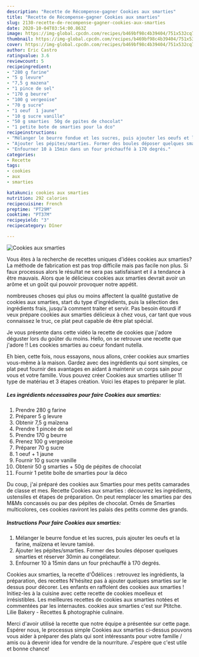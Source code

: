 ```yaml
---
description: "Recette de Récompense-gagner Cookies aux smarties"
title: "Recette de Récompense-gagner Cookies aux smarties"
slug: 2130-recette-de-recompense-gagner-cookies-aux-smarties
date: 2020-10-04T03:54:00.863Z
image: https://img-global.cpcdn.com/recipes/b469bf98c4b39404/751x532cq70/cookies-aux-smarties-photo-principale-de-la-recette.jpg
thumbnail: https://img-global.cpcdn.com/recipes/b469bf98c4b39404/751x532cq70/cookies-aux-smarties-photo-principale-de-la-recette.jpg
cover: https://img-global.cpcdn.com/recipes/b469bf98c4b39404/751x532cq70/cookies-aux-smarties-photo-principale-de-la-recette.jpg
author: Eric Castro
ratingvalue: 3.6
reviewcount: 5
recipeingredient:
- "280 g farine"
- "5 g levure"
- "7,5 g mazena"
- "1 pince de sel"
- "170 g beurre"
- "100 g vergeoise"
- "70 g sucre"
- "1 oeuf  1 jaune"
- "10 g sucre vanille"
- "50 g smarties  50g de ppites de chocolat"
- "1 petite bote de smarties pour la dco"
recipeinstructions:
- "Mélanger le beurre fondue et les sucres, puis ajouter les oeufs et la farine, maïzena et levure tamisé."
- "Ajouter les pépites/smarties. Former des boules déposer quelques smarties et réserver 30min au congélateur."
- "Enfourner 10 à 15min dans un four préchauffé à 170 degrés."
categories:
- Recette
tags:
- cookies
- aux
- smarties

katakunci: cookies aux smarties 
nutrition: 292 calories
recipecuisine: French
preptime: "PT29M"
cooktime: "PT37M"
recipeyield: "3"
recipecategory: Dîner

---
```



![Cookies aux smarties](https://img-global.cpcdn.com/recipes/b469bf98c4b39404/751x532cq70/cookies-aux-smarties-photo-principale-de-la-recette.jpg)

Vous êtes à la recherche de recettes uniques d'idées cookies aux smarties? La méthode de fabrication est pas trop difficile mais pas facile non plus. Si faux processus alors le résultat ne sera pas satisfaisant et il a tendance à être mauvais. Alors que le délicieux cookies aux smarties devrait avoir un arôme et un goût qui pouvoir provoquer notre appétit.

nombreuses choses qui plus ou moins affectent la qualité gustative de cookies aux smarties, start du type d'ingrédients, puis la sélection des ingrédients frais, jusqu'à comment traiter et servir. Pas besoin étourdi if veux prépare cookies aux smarties délicieux à chez vous, car tant que vous connaissez le truc, ce plat peut capable de être plat spécial.

Je vous présente dans cette vidéo la recette de cookies que j&#39;adore déguster lors du goûter du moins. Hello, on se retrouve une recette que j&#39;adore !! Les cookies smarties au coeur fondant nutella.


Eh bien, cette fois, nous essayons, nous allons, créer cookies aux smarties vous-même à la maison. Gardez avec des ingrédients qui sont simples, ce plat peut fournir des avantages en aidant à maintenir un corps sain pour vous et votre famille. Vous pouvez créer Cookies aux smarties utiliser 11 type de matériau et 3 étapes création. Voici les étapes to préparer le plat.

<!--inarticleads1-->

##### Les ingrédients nécessaires pour faire Cookies aux smarties:

1. Prendre 280 g farine
1. Préparer 5 g levure
1. Obtenir 7,5 g maïzena
1. Prendre 1 pincée de sel
1. Prendre 170 g beurre
1. Prenez 100 g vergeoise
1. Préparer 70 g sucre
1.  1 oeuf + 1 jaune
1. Fournir 10 g sucre vanille
1. Obtenir 50 g smarties + 50g de pépites de chocolat
1. Fournir 1 petite boîte de smarties pour la déco


Du coup, j&#39;ai préparé des cookies aux Smarties pour mes petits camarades de classe et mes. Recette Cookies aux smarties : découvrez les ingrédients, ustensiles et étapes de préparation. On peut remplacer les smarties par des M&amp;Ms concassés ou par des pépites de chocolat. Ornés de Smarties multicolores, ces cookies raviront les palais des petits comme des grands. 

<!--inarticleads2-->

##### Instructions Pour faire Cookies aux smarties:

1. Mélanger le beurre fondue et les sucres, puis ajouter les oeufs et la farine, maïzena et levure tamisé.
1. Ajouter les pépites/smarties. Former des boules déposer quelques smarties et réserver 30min au congélateur.
1. Enfourner 10 à 15min dans un four préchauffé à 170 degrés.


Cookies aux smarties, la recette d&#39;Ôdélices : retrouvez les ingrédients, la préparation, des recettes N&#39;hésitez pas à ajouter quelques smarties sur le dessus pour décorer. Les enfants en raffolent des cookies aux smarties ! Initiez-les à la cuisine avec cette recette de cookies moelleux et irrésistibles. Les meilleures recettes de cookies aux smarties notées et commentées par les internautes. cookies aux smarties c&#39;est sur Ptitche. Lilie Bakery - Recettes &amp; photographie culinaire. 


Merci d'avoir utilisé la recette que notre équipe a présentée sur cette page. Espérer nous, le processus simple Cookies aux smarties ci-dessus pouvons vous aider à préparer des plats qui sont intéressants pour votre famille / amis ou à devenir idea for vendre de la nourriture. J'espère que c'est utile et bonne chance!
